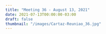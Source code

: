 ```yaml
---
title: "Meeting 36 - August 13, 2021"
date: 2021-07-13T00:00:00-03:00
draft: false
thumbnail: "/images/Cartaz-Reuniao_36.jpg"
---
```

